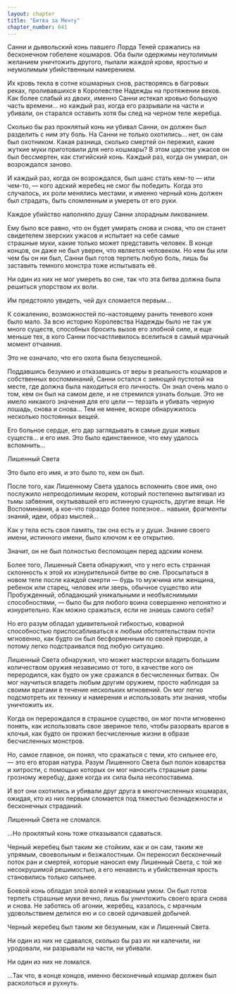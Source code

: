 ```yaml
---
layout: chapter
title: "Битва за Мечту"
chapter_number: 641
---
```


Санни и дьявольский конь павшего Лорда Теней сражались на бесконечном гобелене кошмаров. Оба были одержимы неутолимым желанием уничтожить другого, пылали жаждой крови, яростью и неумолимым убийственным намерением.

Их кровь текла в сотне кошмарных снов, растворяясь в багровых реках, проливавшихся в Королевстве Надежды на протяжении веков. Как более слабый из двоих, именно Санни истекал кровью большую часть времени... но каждый раз, когда его разрывали на части и убивали, он старался оставить хотя бы след на черном теле жеребца.

Сколько бы раз проклятый конь ни убивал Санни, он должен был разделить с ним эту боль. На Санни не только охотились... нет, он сам был охотником. Какая разница, сколько смертей он пережил, какие жуткие муки приготовили для него кошмары? В этом царстве ужасов он был бессмертен, как стигийский конь. Каждый раз, когда он умирал, он возрождался заново.

И каждый раз, когда он возрождался, был шанс стать кем-то — или чем-то, — кого адский жеребец не смог бы победить. Когда это случалось, их роли менялись местами, и именно черный конь должен был страдать, быть сломленным и умереть от его руки.

Каждое убийство наполняло душу Санни злорадным ликованием.

Ему было все равно, что он будет умирать снова и снова, что он станет свидетелем зверских ужасов и испытает на себе самые страшные муки, какие только может представить человек. В конце концов, он даже не был уверен, что является человеком. Но кем бы или чем бы он ни был, Санни был готов терпеть любую боль, лишь бы заставить темного монстра тоже испытывать её.

Ни один из них не мог умереть во сне, так что эта битва должна была решиться упорством их воли.

Им предстояло увидеть, чей дух сломается первым...

К сожалению, возможностей по-настоящему ранить теневого коня было мало. За всю историю Королевства Надежды было не так уж много существ, способных бросить вызов его злобной силе, и еще меньше тех, в кого Санни посчастливилось вселиться в самый мрачный момент отчаяния.

Это не означало, что его охота была безуспешной.

Поддавшись безумию и отказавшись от веры в реальность кошмаров и собственных воспоминаний, Санни остался с зияющей пустотой на месте, где должна была находиться его личность. Он знал очень мало о том, кем он был на самом деле, и не стремился узнать больше. Это не имело никакого значения для его цели — терзать и убивать черную лошадь, снова и снова... Тем не менее, вскоре обнаружилось несколько постоянных вещей.

Его больное сердце, его дар заглядывать в самые души живых существ... и его имя. Это было единственное, что ему удалось вспомнить...

Лишенный Света

Это было его имя, и это было то, кем он был.

После того, как Лишенному Света удалось вспомнить свое имя, оно послужило непреодолимым якорем, который постепенно вытягивал из тьмы забвения, окутывавшей его истинную сущность, другие вещи. Не Воспоминания, а кое-что гораздо более полезное... навыки, фрагменты знаний, идеи, образ мыслей...

Как у тела есть своя память, так она есть и у души. Знание своего имени, истинного имени, было ключом к ее открытию.

Значит, он не был полностью беспомощен перед адским конем.

Более того, Лишенный Света обнаружил, что у него есть странная склонность к этой их изнурительной битве во сне. Просыпаться в новом теле после каждой смерти — будь то мужчина или женщина, ребенок или старец, человек или зверь, обычное существо или Пробужденный, обладающий уникальными и необъяснимыми способностями, — было бы для любого воина совершенно непонятно и изнурительно. Как можно сражаться, если не знаешь самого себя?

Но его разум обладал удивительной гибкостью, коварной способностью приспосабливаться к любым обстоятельствам почти мгновенно, как будто он был бесформенным по своей природе, а потому легко подстраивался под любую ситуацию.

Лишенный Света обнаружил, что может мастерски владеть большим количеством оружия независимо от того, в качестве кого он переродился, как будто он уже сражался в бесчисленных битвах. Он мог научиться владеть любым другим оружием, просто наблюдая за своими врагами в течение нескольких мгновений. Он мог легко подсмотреть их технику и намерения и использовать эти знания, чтобы уничтожить их.

Когда он перерождался в страшное существо, он мог почти мгновенно понять, как использовать свое звериное тело, чтобы разорвать врагов в клочья, как будто он прожил бесчисленные жизни в образе бесчисленных монстров.

Но, самое главное, он понял, что сражаться с теми, кто сильнее его, — это его вторая натура. Разум Лишенного Света был полон коварства и хитрости, с помощью которых он мог наносить страшные раны грозному жеребцу, даже когда их сила была несопоставима.

И вот они охотились и убивали друг друга в многочисленных кошмарах, ожидая, кто из них первым сломается под тяжестью безнадежности и бесконечных страданий.

Лишенный Света не сломался.

...Но проклятый конь тоже отказывался сдаваться.

Черный жеребец был таким же стойким, как и он сам, таким же упрямым, своевольным и безжалостным. Он переносил бесконечный поток ран и смертей, которые наносил ему Лишенный Света, с той же несокрушимой решимостью, а его ненависть и убийственная ярость становились только сильнее.

Боевой конь обладал злой волей и коварным умом. Он был готов терпеть страшные муки вечно, лишь бы уничтожить своего врага снова и снова. Не заботясь об агонии, жеребец, казалось, с мрачным удовольствием делился ею и со своей одичавшей добычей.

Черный жеребец был таким же безумным, как и Лишенный Света.

Ни один из них не сдавался, сколько бы раз их ни калечили, ни уродовали, ни разрывали на части, ни убивали.

Ни один из них не ломался.

...Так что, в конце концов, именно бесконечный кошмар должен был расколоться и рухнуть.